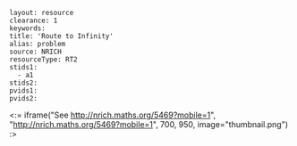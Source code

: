 ````
layout: resource
clearance: 1
keywords:
title: 'Route to Infinity'
alias: problem
source: NRICH
resourceType: RT2
stids1: 
  - a1
stids2:
pvids1:
pvids2:

````

<:= iframe("See http://nrich.maths.org/5469?mobile=1", "http://nrich.maths.org/5469?mobile=1", 700, 950, image="thumbnail.png") :>

